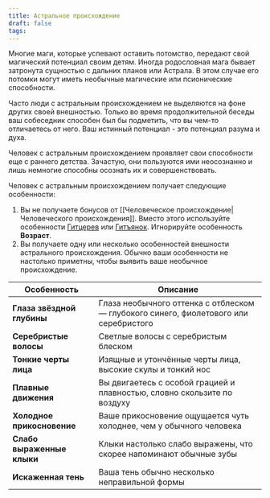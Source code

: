 ```yaml
---
title: Астральное происхождение
draft: false
tags:
---
```

Многие маги, которые успевают оставить потомство, передают свой магический потенциал своим детям. Иногда родословная мага бывает затронута сущностью с дальних планов или Астрала. В этом случае его потомки могут иметь необычные магические или псионические способности.

Часто люди с астральным происхождением не выделяются на фоне других своей внешностью. Только во время продолжительной беседы ваш собеседник способен был бы подметить, что вы чем-то отличаетесь от него. Ваш истинный потенциал - это потенциал разума и духа.

Человек с астральным происхождением проявляет свои способности еще с раннего детства. Зачастую, они пользуются ими неосознанно и лишь немногие способны осознать их и совершенствовать.

Человек с астральным происхождением получает следующие особенности:
1. Вы не получаете бонусов от [[Человеческое происхождение|Человеческого происхождения]]. Вместо этого используйте особенности [Гитцерев](https://dnd.su/multiverse/race/293-githzerai/) или [Гитъянок](https://dnd.su/multiverse/race/292-githyanki/). Игнорируйте особенность **Возраст**.
2. Вы получаете одну или несколько особенностей внешности астрального происхождения. Обычно ваши особенности не настолько приметны, чтобы выявить ваше необычное происхождение.

| Особенность                | Описание                                                                              |
| -------------------------- | ------------------------------------------------------------------------------------- |
| **Глаза звёздной глубины** | Глаза необычного оттенка с отблеском — глубокого синего, фиолетового или серебристого |
| **Серебристые волосы**     | Светлые волосы с серебристым блеском                                                  |
| **Тонкие черты лица**      | Изящные и утончённые черты лица, высокие скулы и тонкий нос                           |
| **Плавные движения**       | Вы двигаетесь с особой грацией и плавностью, словно скользите по воздуху              |
| **Холодное прикосновение** | Ваше прикосновение ощущается чуть холоднее, чем у обычного человека                   |
| **Слабо выраженные клыки** | Клыки настолько слабо выражены, что скорее напоминают обычные зубы                    |
| **Искаженная тень**        | Ваша тень обычно несколько неправильной формы                                         |

